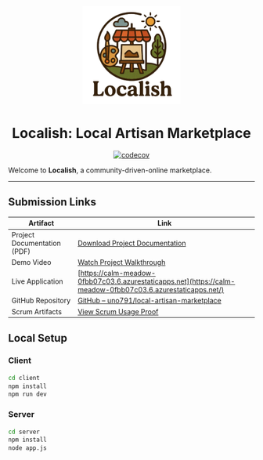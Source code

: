 <p align="center">
  <img src="client/src/assets/localish-logo.png" alt="Localish Logo" width="200"/>
</p>

<h1 align="center">Localish: Local Artisan Marketplace</h1>

<p align="center">
  <a href="https://codecov.io/gh/uno791/local-artisan-marketplace">
    <img src="https://codecov.io/gh/uno791/local-artisan-marketplace/branch/main/graph/badge.svg" alt="codecov" />
  </a>
</p>


Welcome to **Localish**, a community-driven-online marketplace.

---

## Submission Links

| Artifact                  | Link                                                                                                                                   |
|---------------------------|----------------------------------------------------------------------------------------------------------------------------------------|
| Project Documentation (PDF) | [Download Project Documentation](client/src/assets/DOC.pdf)                                                                            |
| Demo Video             | [Watch Project Walkthrough](https://youtu.be/your-demo-video-id)                                                                       |
| Live Application       | [https://calm-meadow-0fbb07c03.6.azurestaticapps.net](https://calm-meadow-0fbb07c03.6.azurestaticapps.net/)                           |
| GitHub Repository      | [GitHub – uno791/local-artisan-marketplace](https://github.com/uno791/local-artisan-marketplace)                                       |
| Scrum Artifacts | [View Scrum Usage Proof](https://docs.google.com/document/d/1eT510AOd3YfFSMUHpNMAOoPj18lE-Y4twHv2UM0f9wA/edit?usp=sharing)                                    |


## Local Setup
### Client
```bash
cd client
npm install
npm run dev
```

### Server
```bash
cd server
npm install
node app.js
```



